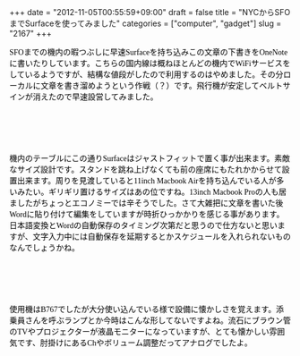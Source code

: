 +++
date = "2012-11-05T00:55:59+09:00"
draft = false
title = "NYCからSFOまでSurfaceを使ってみました"
categories = ["computer", "gadget"]
slug = "2167"
+++

<p><span style="color:black; font-family:ＭＳ ゴシック">SFOまでの機内の暇つぶしに早速Surfaceを持ち込みこの文章の下書きをOneNoteに書いたりしています。こちらの国内線は概ねほとんどの機内でWiFiサービスをしているようですが、結構な値段がしたので利用するのはやめました。その分ローカルに文章を書き溜めようという作戦（？）です。飛行機が安定してベルトサインが消えたので早速設営してみました。
</span></p><p> 
 </p><p><img src="/images/2012/11/110412_1555_1.jpg" alt=""/><span style="color:black">
		</span></p><p> 
 </p><p><span style="color:black; font-family:ＭＳ ゴシック">機内のテーブルにこの通りSurfaceはジャストフィットで置く事が出来ます。素敵なサイズ設計です。スタンドを跳ね上げなくても前の座席にもたれかからせて設置出来ます。周りを見渡していると11inch Macbook Airを持ち込んでいる人が多いみたい。ギリギリ置けるサイズはあの位ですね。13inch Macbook Proの人も居ましたがちょっとエコノミーでは辛そうでした。さて大雑把に文章を書いた後Wordに貼り付けて編集をしていますが時折ひっかかりを感じる事があります。日本語変換とWordの自動保存のタイミング次第だと思うので仕方ないと思いますが、文字入力中には自動保存を延期するとかスケジュールを入れられないものなんでしょうかね。
</span></p><p> 
 </p><p><img src="/images/2012/11/110412_1555_2.jpg" alt=""/><span style="color:black">
		</span></p><p> 
 </p><p><span style="color:black; font-family:ＭＳ ゴシック">使用機はB767でしたが大分使い込んでいる様で設備に懐かしさを覚えます。添乗員さんを呼ぶランプとか今時はこんな形してないですよね。流石にブラウン管のTVやプロジェクターが液晶モニターになっていますが、とても懐かしい雰囲気です、肘掛けにあるChやボリューム調整だってアナログでしたよ。
</span></p>
